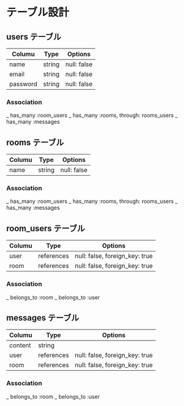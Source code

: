 # テーブル設計

 ## users テーブル

| Columu  | Type   | Options     |
| ------- | ------ | ----------- |
| name    | string | null: false |
| email   | string | null: false |
| password| string | null: false |

### Association

_ has_many :room_users
_ has_many :rooms, through: rooms_users
_ has_many :messages

## rooms テーブル

| Columu  | Type   | Options     |
| ------- | ------ | ----------- |
| name    | string | null: false |

### Association

_ has_many :room_users
_ has_many :rooms, through: rooms_users
_ has_many :messages

## room_users テーブル

| Columu  | Type       | Options                        |
| ------- | ---------- | ------------------------------ |
| user    | references | null: false, foreign_key: true |
| room    | references | null: false, foreign_key: true |

### Association

_ belongs_to :room
_ belongs_to :user

## messages テーブル

| Columu  | Type       | Options                        |
| ------- | ---------- | ------------------------------ |
| content | string     |                                |
| user    | references | null: false, foreign_key: true |
| room    | references | null: false, foreign_key: true |

### Association

_ belongs_to :room
_ belongs_to :user
